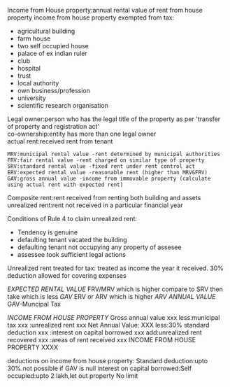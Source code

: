 Income from House property:annual rental value of rent from house property
income from house property exempted from tax:
- agricultural building
- farm house
- two self occupied house
- palace of ex indian ruler
- club
- hospital
- trust
- local authority
- own business/profession
- university
- scientific research organisation

Legal owner:person who has the legal title of the property as per 'transfer of property and registration act'  
co-ownership:entity has more than one legal owner  
actual rent:received rent from tenant
```
MRV:municipal rental value -rent determined by municipal authorities
FRV:fair rental value -rent charged on similar type of property
SRV:standard rental value -fixed rent under rent control act
ERV:expected rental value -reasonable rent (higher than MRV&FRV)
GAV:gross annual value -income from immovable property (calculate using actual rent with expected rent)
```
Composite rent:rent received from renting both building and assets
unrealized rent:rent not received in a particular financial year

Conditions of Rule 4 to claim unrealized rent:
- Tendency is genuine
- defaulting tenant vacated the building
- defaulting tenant not occupying any property of assesee
- assessee took sufficient legal actions

Unrealized rent treated for tax: treated as income the year it received. 30% deduction allowed for covering expenses

*EXPECTED RENTAL VALUE*
FRV/MRV which is higher compare to SRV then take which is less
*GAV*
ERV or ARV which is higher
*ARV*
*ANNUAL VALUE*
GAV-Muncipal Tax

*INCOME FROM HOUSE PROPERTY*
Gross annual value xxx
less:municipal tax xxx
    :unrealized rent xxx
Net Annual Value: XXX
less:30% standard deduction xxx
    :interest on capital borrowed xxx
add:unrealized rent recovered xxx
   :areas of rent received xxx
 INCOME FROM HOUSE PROPERTY XXXX

deductions on income from house property:
Standard deduction:upto 30%.not possible if GAV is null
interest on capital borrowed:Self occupied:upto 2 lakh,let out property No limit
